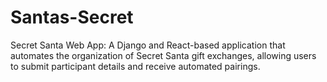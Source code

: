 # Santas-Secret
Secret Santa Web App: A Django and React-based application that automates the organization of Secret Santa gift exchanges, allowing users to submit participant details and receive automated pairings.
